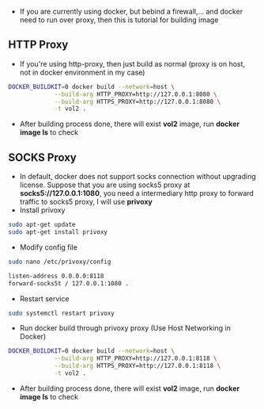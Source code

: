 - If you are currently using docker, but bebind a firewall,... and docker need to run over proxy, then this is tutorial for building image
## HTTP Proxy
- If you're using http-proxy, then just build as normal (proxy is on host, not in docker environment in my case)
```bash
DOCKER_BUILDKIT=0 docker build --network=host \
             --build-arg HTTP_PROXY=http://127.0.0.1:8080 \
             --build-arg HTTPS_PROXY=http://127.0.0.1:8080 \
             -t vol2 .
```
- After building process done, there will exist **vol2** image, run **docker image ls** to check
## SOCKS Proxy
- In default, docker does not support socks connection without upgrading license. Suppose that you are using socks5 proxy at **socks5://127.0.0.1:1080**, you need a intermediary http proxy to forward traffic to socks5 proxy, I will use **privoxy**
- Install privoxy
```bash
sudo apt-get update 
sudo apt-get install privoxy
```
- Modify config file
```bash
sudo nano /etc/privoxy/config

listen-address 0.0.0.0:8118
forward-socks5t / 127.0.0.1:1080 .
```
- Restart service
```bash
sudo systemctl restart privoxy
```
- Run docker build through privoxy proxy (Use Host Networking in Docker)
```bash
DOCKER_BUILDKIT=0 docker build --network=host \
             --build-arg HTTP_PROXY=http://127.0.0.1:8118 \
             --build-arg HTTPS_PROXY=http://127.0.0.1:8118 \
             -t vol2 .
```
- After building process done, there will exist **vol2** image, run **docker image ls** to check